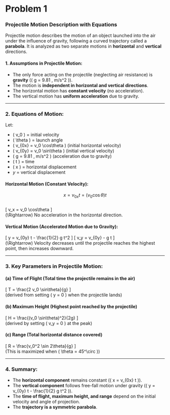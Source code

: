 # Problem 1

### **Projectile Motion Description with Equations**  

Projectile motion describes the motion of an object launched into the air under the influence of gravity, following a curved trajectory called a **parabola**. It is analyzed as two separate motions in **horizontal** and **vertical** directions.

#### **1. Assumptions in Projectile Motion:**

- The only force acting on the projectile (neglecting air resistance) is **gravity** (\( g = 9.81 \, m/s^2 \)).
- The motion is **independent in horizontal and vertical directions**.
- The horizontal motion has **constant velocity** (no acceleration).
- The vertical motion has **uniform acceleration** due to gravity.

---

### **2. Equations of Motion:**

Let:

- \( v_0 \) = initial velocity  
- \( \theta \) = launch angle  
- \( v_{0x} = v_0 \cos\theta \) (initial horizontal velocity)  
- \( v_{0y} = v_0 \sin\theta \) (initial vertical velocity)  
- \( g = 9.81 \, m/s^2 \) (acceleration due to gravity)  
- \( t \) = time  
- \( x \) = horizontal displacement  
- $y$ = vertical displacement

#### **Horizontal Motion (Constant Velocity):**  
$$
x = v_{0x} t = (v_0 \cos\theta) t
$$  
\[
v_x = v_0 \cos\theta
\]  
\(\Rightarrow\) No acceleration in the horizontal direction.

#### **Vertical Motion (Accelerated Motion due to Gravity):**  
\[
y = v_{0y} t - \frac{1}{2} g t^2
\]
\[
v_y = v_{0y} - g t
\]  
\(\Rightarrow\) Velocity decreases until the projectile reaches the highest point, then increases downward.

---

### **3. Key Parameters in Projectile Motion:**

#### **(a) Time of Flight** (Total time the projectile remains in the air)  
\[
T = \frac{2 v_0 \sin\theta}{g}
\]  
(derived from setting \( y = 0 \) when the projectile lands)

#### **(b) Maximum Height** (Highest point reached by the projectile)  
\[
H = \frac{(v_0 \sin\theta)^2}{2g}
\]  
(derived by setting \( v_y = 0 \) at the peak)

#### **(c) Range** (Total horizontal distance covered)  
\[
R = \frac{v_0^2 \sin 2\theta}{g}
\]  
(This is maximized when \( \theta = 45^\circ \))

---

### **4. Summary:**
- The **horizontal component** remains constant (\( x = v_{0x} t \)).
- The **vertical component** follows free-fall motion under gravity (\( y = v_{0y} t - \frac{1}{2} g t^2 \)).
- The **time of flight, maximum height, and range** depend on the initial velocity and angle of projection.
- The **trajectory is a symmetric parabola**.

